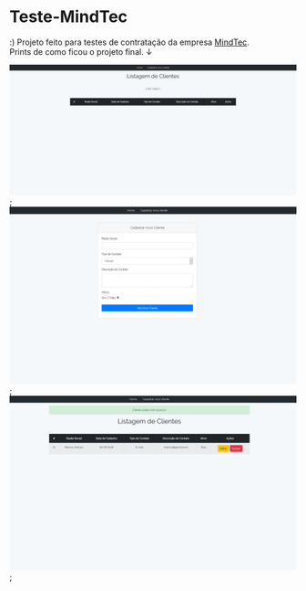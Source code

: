 # Teste-MindTec
:)
Projeto feito para testes de contratação da empresa <a href="http://https://mindtec.com.br/">MindTec</a>.<br>
Prints de como ficou o projeto final. ↓

![ ](https://github.com/Marcos1305/Teste-MindTec/blob/master/public/img/SS1.png);
![ ](https://github.com/Marcos1305/Teste-MindTec/blob/master/public/img/SS2.png);
![ ](https://github.com/Marcos1305/Teste-MindTec/blob/master/public/img/SS3.png);
